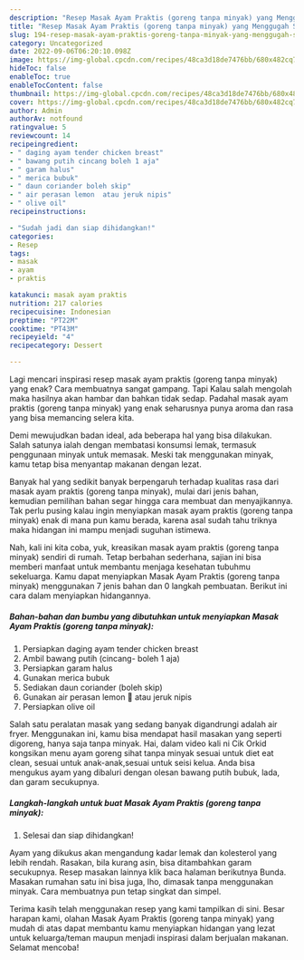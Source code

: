 ```yaml
---
description: "Resep Masak Ayam Praktis (goreng tanpa minyak) yang Menggugah Selera"
title: "Resep Masak Ayam Praktis (goreng tanpa minyak) yang Menggugah Selera"
slug: 194-resep-masak-ayam-praktis-goreng-tanpa-minyak-yang-menggugah-selera
category: Uncategorized
date: 2022-09-06T06:20:10.098Z
image: https://img-global.cpcdn.com/recipes/48ca3d18de7476bb/680x482cq70/masak-ayam-praktis-goreng-tanpa-minyak-foto-resep-utama.jpg
hideToc: false
enableToc: true
enableTocContent: false
thumbnail: https://img-global.cpcdn.com/recipes/48ca3d18de7476bb/680x482cq70/masak-ayam-praktis-goreng-tanpa-minyak-foto-resep-utama.jpg
cover: https://img-global.cpcdn.com/recipes/48ca3d18de7476bb/680x482cq70/masak-ayam-praktis-goreng-tanpa-minyak-foto-resep-utama.jpg
author: Admin
authorAv: notfound
ratingvalue: 5
reviewcount: 14
recipeingredient:
- " daging ayam tender chicken breast"
- " bawang putih cincang boleh 1 aja"
- " garam halus"
- " merica bubuk"
- " daun coriander boleh skip"
- " air perasan lemon  atau jeruk nipis"
- " olive oil"
recipeinstructions:

- "Sudah jadi dan siap dihidangkan!"
categories:
- Resep
tags:
- masak
- ayam
- praktis

katakunci: masak ayam praktis 
nutrition: 217 calories
recipecuisine: Indonesian
preptime: "PT22M"
cooktime: "PT43M"
recipeyield: "4"
recipecategory: Dessert

---
```



Lagi mencari inspirasi resep masak ayam praktis (goreng tanpa minyak) yang enak? Cara membuatnya sangat gampang. Tapi Kalau salah mengolah maka hasilnya akan hambar dan bahkan tidak sedap. Padahal masak ayam praktis (goreng tanpa minyak) yang enak seharusnya punya aroma dan rasa yang bisa memancing selera kita.


Demi mewujudkan badan ideal, ada beberapa hal yang bisa dilakukan. Salah satunya ialah dengan membatasi konsumsi lemak, termasuk penggunaan minyak untuk memasak. Meski tak menggunakan minyak, kamu tetap bisa menyantap makanan dengan lezat.

Banyak hal yang sedikit banyak berpengaruh terhadap kualitas rasa dari masak ayam praktis (goreng tanpa minyak), mulai dari jenis bahan, kemudian pemilihan bahan segar hingga cara membuat dan menyajikannya. Tak perlu pusing kalau ingin menyiapkan masak ayam praktis (goreng tanpa minyak) enak di mana pun kamu berada, karena asal sudah tahu triknya maka hidangan ini mampu menjadi suguhan istimewa.


Nah, kali ini kita coba, yuk, kreasikan masak ayam praktis (goreng tanpa minyak) sendiri di rumah. Tetap berbahan sederhana, sajian ini bisa memberi manfaat untuk membantu menjaga kesehatan tubuhmu sekeluarga. Kamu dapat menyiapkan Masak Ayam Praktis (goreng tanpa minyak) menggunakan 7 jenis bahan dan 0 langkah pembuatan. Berikut ini cara dalam menyiapkan hidangannya.

<!--inarticleads1-->

##### Bahan-bahan dan bumbu yang dibutuhkan untuk menyiapkan Masak Ayam Praktis (goreng tanpa minyak):

1. Persiapkan  daging ayam tender chicken breast
1. Ambil  bawang putih (cincang- boleh 1 aja)
1. Persiapkan  garam halus
1. Gunakan  merica bubuk
1. Sediakan  daun coriander (boleh skip)
1. Gunakan  air perasan lemon 🍋 atau jeruk nipis
1. Persiapkan  olive oil


Salah satu peralatan masak yang sedang banyak digandrungi adalah air fryer. Menggunakan ini, kamu bisa mendapat hasil masakan yang seperti digoreng, hanya saja tanpa minyak. Hai, dalam video kali ni Cik Orkid kongsikan menu ayam goreng sihat tanpa minyak sesuai untuk diet eat clean, sesuai untuk anak-anak,sesuai untuk seisi kelua. Anda bisa mengukus ayam yang dibaluri dengan olesan bawang putih bubuk, lada, dan garam secukupnya. 

<!--inarticleads2-->

##### Langkah-langkah untuk buat Masak Ayam Praktis (goreng tanpa minyak):


1. Selesai dan siap dihidangkan!

Ayam yang dikukus akan mengandung kadar lemak dan kolesterol yang lebih rendah. Rasakan, bila kurang asin, bisa ditambahkan garam secukupnya. Resep masakan lainnya klik baca halaman berikutnya Bunda. Masakan rumahan satu ini bisa juga, lho, dimasak tanpa menggunakan minyak. Cara membuatnya pun tetap singkat dan simpel. 

Terima kasih telah menggunakan resep yang kami tampilkan di sini. Besar harapan kami, olahan Masak Ayam Praktis (goreng tanpa minyak) yang mudah di atas dapat membantu kamu menyiapkan hidangan yang lezat untuk keluarga/teman maupun menjadi inspirasi dalam berjualan makanan. Selamat mencoba!
